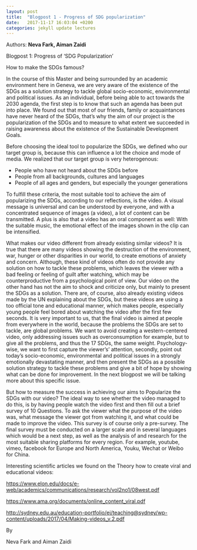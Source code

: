 ```yaml
---
layout: post
title:  "Blogpost 1 - Progress of SDG popularization"
date:   2017-11-17 16:03:04 +0200
categories: jekyll update lectures
---
```


Authors: **Neva Fark, Aiman Zaidi**

Blogpost 1: Progress of ‘SDG Popularization’

How to make the SDGs famous?

In the course of this Master and being surrounded by an academic environment here in Geneva, we are very aware of the existence of the SDGs as a solution strategy to tackle global socio-economic, environmental and political issues. As an individual, before being able to act towards the 2030 agenda, the first step is to know that such an agenda has been put into place. We found out that most of our friends, family or acquaintances have never heard of the SDGs, that’s why the aim of our project is the popularization of the SDGs and to measure to what extent we succeeded in raising awareness about the existence of the Sustainable Development Goals. 

Before choosing the ideal tool to popularize the SDGs, we defined who our target group is, because this can influence a lot the choice and mode of media. We realized that our target group is very heterogenous:

- People who have not heard about the SDGs before
- People from all backgrounds, cultures and languages
- People of all ages and genders, but especially the younger generations

To fulfill these criteria, the most suitable tool to achieve the aim of popularizing the SDGs, according to our reflections, is the video. A visual message is universal and can be understood by everyone, and with a concentrated sequence of images (a video), a lot of content can be transmitted. A plus is also that a video has an oral component as well: With the suitable music, the emotional effect of the images shown in the clip can be intensified.  

What makes our video different from already existing similar videos? It is true that there are many videos showing the destruction of the environment, war, hunger or other disparities in our world, to create emotions of anxiety and concern. Although, these kind of videos often do not provide any solution on how to tackle these problems, which leaves the viewer with a bad feeling or feeling of guilt after watching, which may be counterproductive from a psychological point of view. Our video on the other hand has not the aim to shock and criticize only, but mainly to present the SDGs as a solution. There are, of course, also already existing videos made by the UN explaining about the SDGs, but these videos are using a too official tone and educational manner, which makes people, especially young people feel bored about watching the video after the first few seconds.
It is very important to us, that the final video is aimed at people from everywhere in the world, because the problems the SDGs are set to tackle, are global problems. We want to avoid creating a western-centered video, only addressing issues such as overconsumption for example, but to give all the problems, and thus the 17 SDGs, the same weight. Psychology-wise, we want to first capture the viewer’s’ attention, secondly, point out today’s  socio-economic, environmental and political issues in a strongly emotionally devastating manner, and then present the SDGs as a possible solution strategy to tackle these problems and give a bit of hope by showing what can be done for improvement. In the next blogpost we will be talking more about this specific issue. 

But how to measure the success in achieving our aims to Popularize the SDGs with our video? The ideal way to see whether the video managed to do this, is by having people watch the video first and then fill out a brief survey of 10 Questions. To ask the viewer what the purpose of the video was, what message the viewer got from watching it, and what could be made to improve the video. This survey is of course only a pre-survey. The final survey must be conducted on a larger scale and in several languages which would be a next step, as well as the analysis of and research for the most suitable sharing platforms for every region. For example, youtube, vimeo, facebook for Europe and North America, Youku, Wechat or Weibo for China.

Interesting scientific articles we found on the Theory how to create viral and educational videos:

https://www.elon.edu/docs/e-web/academics/communications/research/vol2no1/08west.pdf

https://www.ama.org/documents/online_content_viral.pdf

http://sydney.edu.au/education-portfolio/ei/teaching@sydney/wp-content/uploads/2017/04/Making-videos_v.2.pdf

By

Neva Fark and Aiman Zaidi

